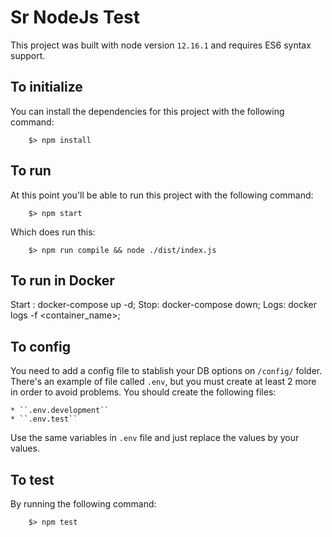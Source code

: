 # Sr NodeJs Test

This project was built with node version ``12.16.1`` and requires ES6 syntax support.

## To initialize

You can install the dependencies for this project with the following command:

```
    $> npm install
```

## To run

At this point you'll be able to run this project with the following command:

```
    $> npm start
```

Which does run this:

```
    $> npm run compile && node ./dist/index.js
```

## To run in Docker 
  Start : docker-compose up -d;
  Stop: docker-compose down;
  Logs: docker logs -f <container_name>;

## To config

You need to add a config file to stablish your DB options on ``/config/`` folder. There's an example of file called ``.env``, but you must create at least 2 more in order to avoid problems. You should create the following files:

    * ``.env.development``
    * ``.env.test``

Use the same variables in ``.env`` file and just replace the values by your values.

## To test

By running the following command:

```
    $> npm test
```